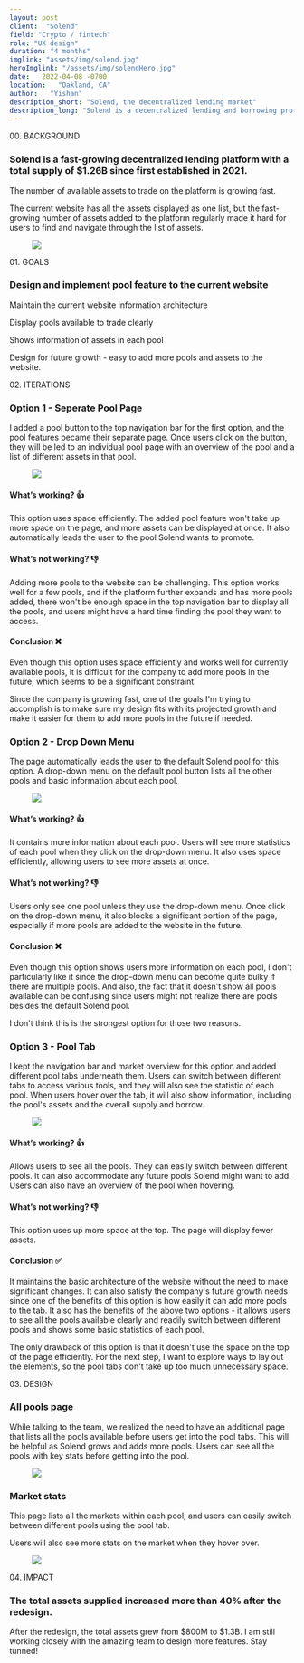 ```yaml
---
layout: post
client:  "Solend"
field: "Crypto / fintech"
role: "UX design"
duration: "4 months"
imglink: "assets/img/solend.jpg"
heroImglink: "/assets/img/solendHero.jpg"
date:   2022-04-08 -0700
location:   "Oakland, CA"
author:   "Yishan"
description_short: "Solend, the decentralized lending market"
description_long: "Solend is a decentralized lending and borrowing protocol on Solana. I designed and helped them implement pool feature to help users better navigate through different assets."
---
```


<div class="side-title"> 00.  BACKGROUND </div>

### Solend is a fast-growing decentralized lending platform with a total supply of $1.26B since first established in 2021. 

The number of available assets to trade on the platform is growing fast. 

The current website has all the assets displayed as one list, but the fast-growing number of assets added to the platform regularly made it hard for users to find and navigate through the list of assets.

<figure>
    <img src="/assets/img/solendCase01.jpg">
</figure>

<div class="side-title"> 01.  GOALS </div>


### Design and implement pool feature to the current website

Maintain the current website information architecture

Display pools available to trade clearly

Shows information of assets in each pool

Design for future growth - easy to add more pools and assets to the website.


<div class="side-title"> 02.  ITERATIONS </div>

### Option 1 - Seperate Pool Page

I added a pool button to the top navigation bar for the first option, and the pool features became their separate page. Once users click on the button, they will be led to an individual pool page with an overview of the pool and a  list of different assets in that pool.

<figure>
    <img src="/assets/img/solendCase02.jpg">
</figure>

#### What’s working? 👍 

This option uses space efficiently. The added pool feature won't take up more space on the page, and more assets can be displayed at once. It also automatically leads the user to the pool Solend wants to promote.

#### What’s not working? 👎

Adding more pools to the website can be challenging. This option works well for a few pools, and if the platform further expands and has more pools added, there won't be enough space in the top navigation bar to display all the pools, and users might have a hard time finding the pool they want to access.


#### Conclusion ❌ 
Even though this option uses space efficiently and works well for currently available pools, it is difficult for the company to add more pools in the future, which seems to be a significant constraint.

Since the company is growing fast, one of the goals I'm trying to accomplish is to make sure my design fits with its projected growth and make it easier for them to add more pools in the future if needed.


### Option 2 - Drop Down Menu
The page automatically leads the user to the default Solend pool for this option. A drop-down menu on the default pool button lists all the other pools and basic information about each pool.

<figure>
    <img src="/assets/img/solendCase03.jpg">
</figure>

#### What’s working? 👍 

It contains more information about each pool. Users will see more statistics of each pool when they click on the drop-down menu. It also uses space efficiently, allowing users to see more assets at once. 

#### What’s not working? 👎

Users only see one pool unless they use the drop-down menu. Once click on the drop-down menu, it also blocks a significant portion of the page, especially if more pools are added to the website in the future. 


#### Conclusion ❌ 

Even though this option shows users more information on each pool, I don't particularly like it since the drop-down menu can become quite bulky if there are multiple pools. And also, the fact that it doesn't show all pools available can be confusing since users might not realize there are pools besides the default Solend pool.

I don't think this is the strongest option for those two reasons. 

### Option 3 - Pool Tab

I kept the navigation bar and market overview for this option and added different pool tabs underneath them. Users can switch between different tabs to access various tools, and they will also see the statistic of each pool. When users hover over the tab, it will also show information, including the pool's assets and the overall supply and borrow.

<figure>
    <img src="/assets/img/solendCase04.jpg">
</figure>

#### What’s working? 👍 

Allows users to see all the pools. They can easily switch between different pools. It can also accommodate any future pools Solend might want to add. Users can also have an overview of the pool when hovering.

#### What’s not working? 👎

This option uses up more space at the top. The page will display fewer assets. 

#### Conclusion ✅

It maintains the basic architecture of the website without the need to make significant changes. It can also satisfy the company's future growth needs since one of the benefits of this option is how easily it can add more pools to the tab. It also has the benefits of the above two options - it allows users to see all the pools available clearly and readily switch between different pools and shows some basic statistics of each pool.

The only drawback of this option is that it doesn't use the space on the top of the page efficiently. For the next step, I want to explore ways to lay out the elements, so the pool tabs don't take up too much unnecessary space.


<div class="side-title"> 03. DESIGN </div>

### All pools page

While talking to the team, we realized the need to have an additional page that lists all the pools available before users get into the pool tabs. This will be helpful as Solend grows and adds more pools. Users can see all the pools with key stats before getting into the pool.

<figure>
    <img src="/assets/img/solendCase05.jpg">
</figure>


### Market stats

This page lists all the markets within each pool, and users can easily switch between different pools using the pool tab.

Users will also see more stats on the market when they hover over.

<figure>
    <img src="/assets/img/solendCase06.jpg">
</figure>

<div class="side-title"> 04.  IMPACT </div>

### The total assets supplied increased more than 40% after the redesign.

After the redesign, the total assets grew from $800M to $1.3B. I am still working closely with the amazing team to design more features. Stay tunned!

<!-- <a href=""><button class="superbutton">NEXT PROJECT</button></a> -->